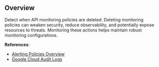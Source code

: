 ## Overview

Detect when API monitoring policies are deleted. Deleting monitoring policies can weaken security, reduce observability, and potentially expose resources to threats. Monitoring these actions helps maintain robust monitoring configurations.

**References**:
- [Alerting Policies Overview](https://cloud.google.com/monitoring/alerts)
- [Google Cloud Audit Logs](https://cloud.google.com/logging/docs/audit)